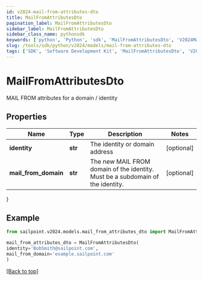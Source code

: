 ```yaml
---
id: v2024-mail-from-attributes-dto
title: MailFromAttributesDto
pagination_label: MailFromAttributesDto
sidebar_label: MailFromAttributesDto
sidebar_class_name: pythonsdk
keywords: ['python', 'Python', 'sdk', 'MailFromAttributesDto', 'V2024MailFromAttributesDto'] 
slug: /tools/sdk/python/v2024/models/mail-from-attributes-dto
tags: ['SDK', 'Software Development Kit', 'MailFromAttributesDto', 'V2024MailFromAttributesDto']
---
```


# MailFromAttributesDto

MAIL FROM attributes for a domain / identity

## Properties

Name | Type | Description | Notes
------------ | ------------- | ------------- | -------------
**identity** | **str** | The identity or domain address | [optional] 
**mail_from_domain** | **str** | The new MAIL FROM domain of the identity. Must be a subdomain of the identity. | [optional] 
}

## Example

```python
from sailpoint.v2024.models.mail_from_attributes_dto import MailFromAttributesDto

mail_from_attributes_dto = MailFromAttributesDto(
identity='BobSmith@sailpoint.com',
mail_from_domain='example.sailpoint.com'
)

```
[[Back to top]](#) 

